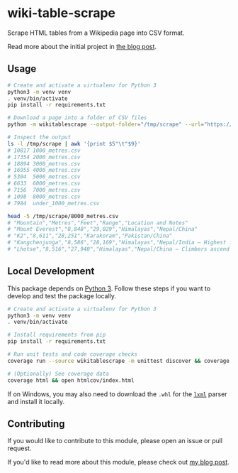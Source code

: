 # wiki-table-scrape

Scrape HTML tables from a Wikipedia page into CSV format.

Read more about the initial project in [the blog post][blog-post].

## Usage

```sh
# Create and activate a virtualenv for Python 3
python3 -m venv venv
. venv/bin/activate
pip install -r requirements.txt

# Download a page into a folder of CSV files
python -m wikitablescrape --output-folder="/tmp/scrape" --url="https://en.wikipedia.org/wiki/List_of_mountains_by_elevation"

# Inspect the output
ls -l /tmp/scrape | awk '{print $5"\t"$9}'
# 10817	1000_metres.csv
# 17354	2000_metres.csv
# 18894	3000_metres.csv
# 16955	4000_metres.csv
# 5304	5000_metres.csv
# 6633	6000_metres.csv
# 7156	7000_metres.csv
# 1098	8000_metres.csv
# 7984	under_1000_metres.csv

head -5 /tmp/scrape/8000_metres.csv
# "Mountain","Metres","Feet","Range","Location and Notes"
# "Mount Everest","8,848","29,029","Himalayas","Nepal/China"
# "K2","8,611","28,251","Karakoram","Pakistan/China"
# "Kangchenjunga","8,586","28,169","Himalayas","Nepal/India – Highest in India"
# "Lhotse","8,516","27,940","Himalayas","Nepal/China – Climbers ascend Lhotse Face in climbing Everest"
```

## Local Development

This package depends on [Python 3](https://www.python.org/downloads/). Follow these steps if you want to develop and test the package locally.

```sh
# Create and activate a virtualenv for Python 3
python3 -m venv venv
. venv/bin/activate

# Install requirements from pip
pip install -r requirements.txt

# Run unit tests and code coverage checks
coverage run --source wikitablescrape -m unittest discover && coverage report --fail-under=80

# (Optionally) See coverage data
coverage html && open htmlcov/index.html
```

If on Windows, you may also need to download the  `.whl` for the [`lxml`](http://www.lfd.uci.edu/~gohlke/pythonlibs/#lxml) parser and install it locally.

## Contributing

If you would like to contribute to this module, please open an issue or pull request.

If you'd like to read more about this module, please check out [my blog post][blog-post].

[blog-post]: https://roche.io/2016/05/08/scrape-wikipedia-with-python
